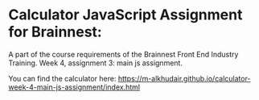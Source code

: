 # Calculator JavaScript Assignment for Brainnest:
 A part of the course requirements of the Brainnest Front End Industry Training. Week 4, assignment 3: main js assignment.

 You can find the calculator here: https://m-alkhudair.github.io/calculator-week-4-main-js-assignment/index.html
